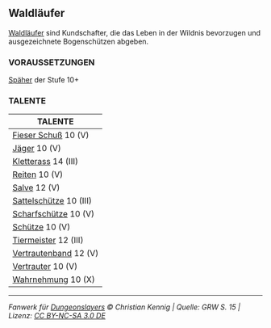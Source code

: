 ## Waldläufer

[Waldläufer](charaktere-heldenklassen-waldlaeufer.md) sind Kundschafter, die das Leben in der Wildnis bevorzugen und ausgezeichnete Bogenschützen abgeben.

### VORAUSSETZUNGEN

[Späher](charaktere-klasse-spaeher.md) der Stufe 10+

### TALENTE

| TALENTE                                             |
| --------------------------------------------------- |
| [Fieser Schuß](talente/fieser-schuss.md) 10 (V)     |
| [Jäger](talente/jaeger.md) 10 (V)                   |
| [Kletterass](talente/kletterass.md) 14 (III)        |
| [Reiten](talente/reiten.md) 10 (V)                  |
| [Salve](talente/salve.md) 12 (V)                    |
| [Sattelschütze](talente/sattelschuetze.md) 10 (III) |
| [Scharfschütze](talente/scharfschuetze.md) 10 (V)   |
| [Schütze](talente/schuetze.md) 10 (V)               |
| [Tiermeister](talente/tiermeister.md) 12 (III)      |
| [Vertrautenband](talente/vertrautenband.md) 12 (V)  |
| [Vertrauter](talente/vertrauter.md) 10 (V)          |
| [Wahrnehmung](talente/wahrnehmung.md) 10 (X)        |

---

_Fanwerk für [Dungeonslayers](https://www.dungeonslayers.net/) © Christian Kennig | Quelle: GRW S. 15 | Lizenz: [CC BY-NC-SA 3.0 DE](https://creativecommons.org/licenses/by-nc-sa/3.0/de/)_

